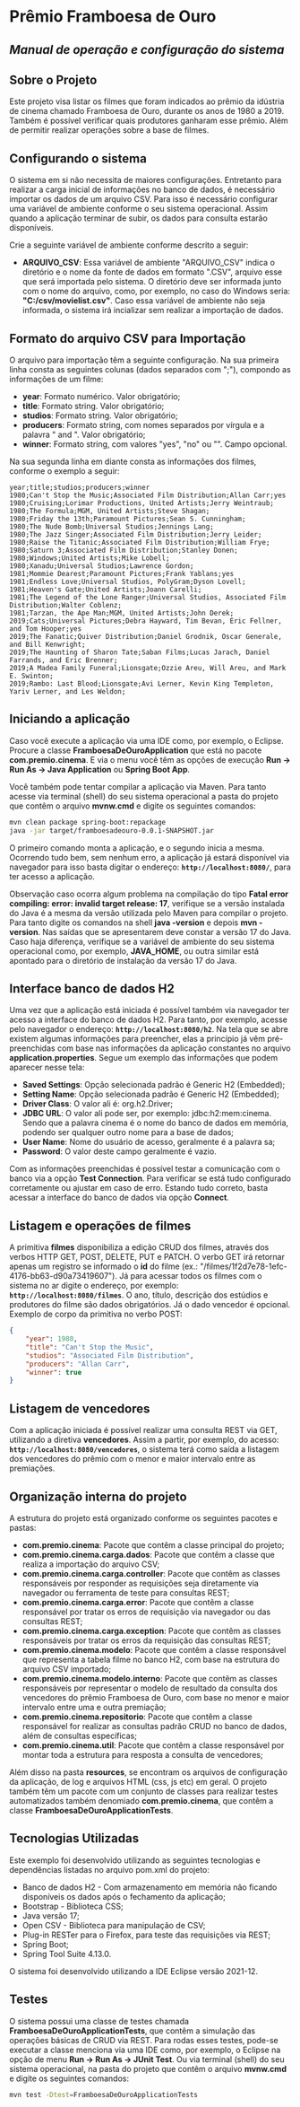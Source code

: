# Prêmio Framboesa de Ouro
## _Manual de operação e configuração do sistema_

## Sobre o Projeto

Este projeto visa listar os filmes que foram indicados ao prêmio da idústria de cinema chamado Framboesa de Ouro, durante os anos de 1980 a 2019. Também é possível verificar quais produtores ganharam esse prêmio. Além de permitir realizar operações sobre a base de filmes.

## Configurando o sistema

O sistema em si não necessita de maiores configurações. Entretanto para realizar a carga inicial de informações no banco de dados, é necessário importar os dados de um arquivo CSV. Para isso é necessário configurar uma variável de ambiente conforme o seu sistema operacional. Assim quando a aplicação terminar de subir, os dados para consulta estarão disponíveis.

Crie a seguinte variável de ambiente conforme descrito a seguir:

- **ARQUIVO_CSV**: Essa variável de ambiente "ARQUIVO_CSV" indica o diretório e o nome da fonte de dados em formato ".CSV", arquivo esse que será importada pelo sistema. O diretório deve ser informada junto com o nome do arquivo, como, por exemplo, no caso do Windows seria: **"C:/csv/movielist.csv"**. Caso essa variável de ambiente não seja informada, o sistema irá incializar sem realizar a importação de dados.

## Formato do arquivo CSV para Importação

O arquivo para importação têm a seguinte configuração. Na sua primeira linha consta as seguintes colunas (dados separados com ";"), compondo as informações de um filme:


- **year**: Formato numérico. Valor obrigatório;
- **title**: Formato string. Valor obrigatório;
- **studios**: Formato string. Valor obrigatório;
- **producers**: Formato string, com nomes separados por vírgula e a palavra " and ". Valor obrigatório;
- **winner**: Formato string, com valores "yes", "no" ou "". Campo opcional.

Na sua segunda linha em diante consta as informações dos filmes, conforme o exemplo a seguir:

```
year;title;studios;producers;winner
1980;Can't Stop the Music;Associated Film Distribution;Allan Carr;yes
1980;Cruising;Lorimar Productions, United Artists;Jerry Weintraub;
1980;The Formula;MGM, United Artists;Steve Shagan;
1980;Friday the 13th;Paramount Pictures;Sean S. Cunningham;
1980;The Nude Bomb;Universal Studios;Jennings Lang;
1980;The Jazz Singer;Associated Film Distribution;Jerry Leider;
1980;Raise the Titanic;Associated Film Distribution;William Frye;
1980;Saturn 3;Associated Film Distribution;Stanley Donen;
1980;Windows;United Artists;Mike Lobell;
1980;Xanadu;Universal Studios;Lawrence Gordon;
1981;Mommie Dearest;Paramount Pictures;Frank Yablans;yes
1981;Endless Love;Universal Studios, PolyGram;Dyson Lovell;
1981;Heaven's Gate;United Artists;Joann Carelli;
1981;The Legend of the Lone Ranger;Universal Studios, Associated Film Distribution;Walter Coblenz;
1981;Tarzan, the Ape Man;MGM, United Artists;John Derek;
2019;Cats;Universal Pictures;Debra Hayward, Tim Bevan, Eric Fellner, and Tom Hooper;yes
2019;The Fanatic;Quiver Distribution;Daniel Grodnik, Oscar Generale, and Bill Kenwright;
2019;The Haunting of Sharon Tate;Saban Films;Lucas Jarach, Daniel Farrands, and Eric Brenner;
2019;A Madea Family Funeral;Lionsgate;Ozzie Areu, Will Areu, and Mark E. Swinton;
2019;Rambo: Last Blood;Lionsgate;Avi Lerner, Kevin King Templeton, Yariv Lerner, and Les Weldon;
```

## Iniciando a aplicação

Caso você execute a aplicação via uma IDE como, por exemplo, o Eclipse. Procure a classe **FramboesaDeOuroApplication** que está no pacote **com.premio.cinema**. E via o menu você têm as opções de execução **Run -> Run As -> Java Application** ou **Spring Boot App**.

Você também pode tentar compilar a aplicação via Maven. Para tanto acesse via terminal (shell) do seu sistema operacional a pasta do projeto que contêm o arquivo **mvnw.cmd** e digite os seguintes comandos:
```sh
mvn clean package spring-boot:repackage
java -jar target/framboesadeouro-0.0.1-SNAPSHOT.jar
```

O primeiro comando monta a aplicação, e o segundo inicia a mesma. Ocorrendo tudo bem, sem nenhum erro, a aplicação já estará disponível via navegador para isso basta digitar o endereço: **`http://localhost:8080/`**, para ter acesso a aplicação.

Observação caso ocorra algum problema na compilação do tipo **Fatal error compiling: error: invalid target release: 17**, verifique se a versão instalada do Java é a mesma da versão utilizada pelo Maven para compilar o projeto. Para tanto digite os comandos na shell **java -version** e depois **mvn -version**. Nas saídas que se apresentarem deve constar a versão 17 do Java. Caso haja diferença, verifique se a variável de ambiente do seu sistema operacional como, por exemplo, **JAVA_HOME**, ou outra similar está apontado para o diretório de instalação da versão 17 do Java. 

## Interface banco de dados H2

Uma vez que a aplicação está iniciada é possível também via navegador ter acesso a interface do banco de dados H2. Para tanto, por exemplo, acesse pelo navegador o endereço: **`http://localhost:8080/h2`**. Na tela que se abre existem algumas informações para preencher, elas a princípio já vêm pré-preenchidas com base nas informações da aplicação constantes no arquivo **application.properties**. Segue um exemplo das informações que podem aparecer nesse tela:

- **Saved Settings**: Opção selecionada padrão é Generic H2 (Embedded);
- **Setting Name**: Opção selecionada padrão é Generic H2 (Embedded);
- **Driver Class**: O valor ali é: org.h2.Driver;
- **JDBC URL**: O valor ali pode ser, por exemplo: jdbc:h2:mem:cinema. Sendo que a palavra cinema é o nome do banco de dados em memória, podendo ser qualquer outro nome para a base de dados;
- **User Name**: Nome do usuário de acesso, geralmente é a palavra sa;
- **Password**: O valor deste campo geralmente é vazio.

Com as informações preenchidas é possível testar a comunicação com o banco via a opção **Test Connection**. Para verificar se está tudo configurado corretamente ou ajustar em caso de erro. Estando tudo correto, basta acessar a interface do banco de dados via opção **Connect**. 

## Listagem e operações de filmes

A primitiva **filmes** disponibiliza a edição CRUD dos filmes, através dos verbos HTTP GET, POST, DELETE, PUT e PATCH. O verbo GET irá retornar apenas um registro se informado o **id** do filme (ex.: "/filmes/1f2d7e78-1efc-4176-bb63-d90a73419607"). Já para acessar todos os filmes com o sistema no ar digite o endereço, por exemplo: **`http://localhost:8080/filmes`**. O ano, título, descrição dos estúdios e produtores do filme são dados obrigatórios. Já o dado vencedor é opcional. Exemplo de corpo da primitiva no verbo POST: 
```json
{
	"year": 1980,
	"title": "Can't Stop the Music",
	"studios": "Associated Film Distribution",
	"producers": "Allan Carr",
	"winner": true
}
```

## Listagem de vencedores

Com a aplicação iniciada é possível realizar uma consulta REST via GET, utilizando a diretiva **vencedores**. Assim a partir, por exemplo, do acesso: **`http://localhost:8080/vencedores`**, o sistema terá como saída a listagem dos vencedores do prêmio com o menor e maior intervalo entre as premiações. 

## Organização interna do projeto

A estrutura do projeto está organizado conforme os seguintes pacotes e pastas:

- **com.premio.cinema**: Pacote que contêm a classe principal do projeto;
- **com.premio.cinema.carga.dados**: Pacote que contêm a classe que realiza a importação do arquivo CSV;
- **com.premio.cinema.carga.controller**: Pacote que contêm as classes responsáveis por responder as requisições seja diretamente via navegador ou ferramenta de teste para consultas REST;
- **com.premio.cinema.carga.error**: Pacote que contêm a classe responsável por tratar os erros de requisição via navegador ou das consultas REST;
- **com.premio.cinema.carga.exception**: Pacote que contêm as classes responsáveis por tratar os erros da requisição das consultas REST;
- **com.premio.cinema.modelo**: Pacote que contêm a classe responsável que representa a tabela filme no banco H2, com base na estrutura do arquivo CSV importado;
- **com.premio.cinema.modelo.interno**: Pacote que contêm as classes responsáveis por representar o modelo de resultado da consulta dos vencedores do prêmio Framboesa de Ouro, com base no menor e maior intervalo entre uma e outra premiação;
- **com.premio.cinema.repositorio**: Pacote que contêm a classe responsável for realizar as consultas padrão CRUD no banco de dados, além de consultas específicas;
- **com.premio.cinema.util**: Pacote que contêm a classe responsável por montar toda a estrutura para resposta a consulta de vencedores;

Além disso na pasta **resources**, se encontram os arquivos de configuração da aplicação, de log e arquivos HTML (css, js etc) em geral. O projeto também têm um pacote com um conjunto de classes para realizar testes automatizados também denomiado **com.premio.cinema**, que contêm a classe **FramboesaDeOuroApplicationTests**. 

## Tecnologias Utilizadas

Este exemplo foi desenvolvido utilizando as seguintes tecnologias e dependências listadas no arquivo pom.xml do projeto:

- Banco de dados H2 - Com armazenamento em memória não ficando disponíveis os dados após o fechamento da aplicação;
- Bootstrap - Biblioteca CSS;
- Java versão 17;
- Open CSV - Biblioteca para manipulação de CSV;
- Plug-in RESTer para o Firefox, para teste das requisições via REST;
- Spring Boot;
- Spring Tool Suite 4.13.0.

O sistema foi desenvolvido utilizando a IDE Eclipse versão 2021-12.

## Testes

O sistema possui uma classe de testes chamada **FramboesaDeOuroApplicationTests**, que contêm a simulação das operações básicas de CRUD via REST. Para rodas esses testes, pode-se executar a classe menciona via uma IDE como, por exemplo, o Eclipse na opção de menu **Run -> Run As -> JUnit Test**. Ou via terminal (shell) do seu sistema operacional, na pasta do projeto que contêm o arquivo **mvnw.cmd** e digite os seguintes comandos:

```sh
mvn test -Dtest=FramboesaDeOuroApplicationTests
```
